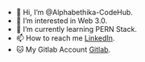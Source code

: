 - 👋 Hi, I’m @Alphabethika-CodeHub.
- 👀 I’m interested in Web 3.0.
- 🌱 I’m currently learning PERN Stack.
- 📫 How to reach me [LinkedIn].
- 🐱 My Gitlab Account [Gitlab].

[linkedin]: <https://www.linkedin.com/in/daffa-nabil-hartono-800271178>
[gitlab]: <https://gitlab.com/daffa6633>
